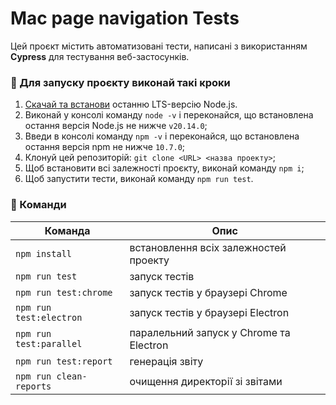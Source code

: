 # Mac page navigation Tests

Цей проєкт містить автоматизовані тести, написані з використанням **Cypress** для тестування веб-застосунків.

### 🚀 Для запуску проєкту виконай такі кроки

1. [Скачай та встанови](https://nodejs.org/en/) останню LTS-версію Node.js.
2. Виконай у консолі команду `node -v` і переконайся, що встановлена ​​остання версія Node.js не нижче `v20.14.0`;
3. Введи в консолі команду `npm -v` і переконайся, що встановлена ​​остання версія npm не нижче `10.7.0`;
4. Клонуй цей репозиторій: `git clone <URL> <назва проекту>`;
5. Щоб встановити всі залежності проєкту, виконай команду `npm i`;
6. Щоб запустити тести, виконай команду `npm run test`.

### 🤖 Команди

| Команда                 | Опис                                    |
| ----------------------- | --------------------------------------- |
| `npm install`           | встановлення всіх залежностей проекту   |
| `npm run test`          | запуск тестів                           |
| `npm run test:chrome`   | запуск тестів у браузері Chrome         |
| `npm run test:electron` | запуск тестів у браузері Electron       |
| `npm run test:parallel` | паралельний запуск у Chrome та Electron |
| `npm run test:report`   | генерація звіту                         |
| `npm run clean-reports` | очищення директорії зі звітами          |
